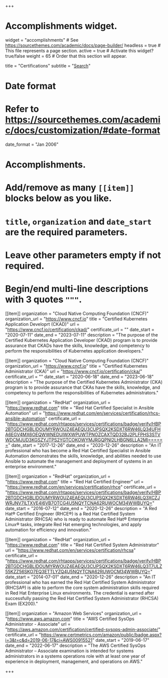 +++
# Accomplishments widget.
widget = "accomplishments"  # See https://sourcethemes.com/academic/docs/page-builder/
headless = true  # This file represents a page section.
active = true  # Activate this widget? true/false
weight = 65  # Order that this section will appear.

title = "Certifications"
subtitle = "[Search](/my-certs/)"

# Date format
#   Refer to https://sourcethemes.com/academic/docs/customization/#date-format
date_format = "Jan 2006"

# Accomplishments.
#   Add/remove as many `[[item]]` blocks below as you like.
#   `title`, `organization` and `date_start` are the required parameters.
#   Leave other parameters empty if not required.
#   Begin/end multi-line descriptions with 3 quotes `"""`.

[[item]]
  organization = "Cloud Native Computing Foundation (CNCF)"
  organization_url = "https://www.cncf.io"
  title = "Certified Kubernetes Application Developrt (CKAD)"
  url = "https://www.cncf.io/certification/ckad/"
  certificate_url = ""
  date_start = "2020-07-11"
  date_end = "2023-07-11"
  description = "The purpose of the Certified Kubernetes Application Developer (CKAD) program is to provide assurance that CKADs have the skills, knowledge, and competency to perform the responsibilities of Kubernetes application developers."


[[item]]
  organization = "Cloud Native Computing Foundation (CNCF)"
  organization_url = "https://www.cncf.io"
  title = "Certified Kubernetes Administrator (CKA)"
  url = "https://www.cncf.io/certification/cka/"
  certificate_url = ""
  date_start = "2020-06-18"
  date_end = "2023-06-18"
  description = "The purpose of the Certified Kubernetes Administrator (CKA) program is to provide assurance that CKAs have the skills, knowledge, and competency to perform the responsibilities of Kubernetes administrators."


[[item]]
  organization = "RedHat"
  organization_url = "https://www.redhat.com"
  title = "Red Hat Certified Specialist in Ansible Automation"
  url = "https://www.redhat.com/en/services/certification/rhcs-ansible-automation"
  certificate_url = "https://www.redhat.com/rhtapps/services/certifications/badge/verify/HBP2BTGDCHGBLIDOUMYRWOUZ4EAEQU3CUPSQX2KSDXT6RW46LQ34UFHA6EGV4MX6OEQWWNEDUIWXWPUWTPNOZCAXTQD32BJ2PLFPHS3STVWDCMJUD3KGSZYJTPS2YGTCOKOWYMJRGQPNI2LHBGN6LLA2MI======"
  date_start = "2017-12-26"
  date_end = "2020-12-26"
  description = "An IT professional who has become a Red Hat Certified Specialist in Ansible Automation demonstrates the skills, knowledge, and abilities needed to use Ansible to automate the management and deployment of systems in an enterprise environment."

[[item]]
  organization = "RedHat"
  organization_url = "https://www.redhat.com"
  title = "Red Hat Certified Engineer"
  url = "https://www.redhat.com/en/services/certification/rhce"
  certificate_url = "https://www.redhat.com/rhtapps/services/certifications/badge/verify/HBP2BTGDCHGBLIDOUMYRWOUZ4EAEQU3CUPSQX2KSDXT6RW46LQ3XCZJWRJNV7ILTXVE4I6VB7OTCG4U5NQYTCNA62RUWOCM34WWBUYQ="
  date_start = "2016-07-12"
  date_end = "2020-12-26"
  description = "A Red Hat® Certified Engineer (RHCE®) is a Red Hat Certified System Administrator (RHCSA) who is ready to automate Red Hat® Enterprise Linux® tasks, integrate Red Hat emerging technologies, and apply automation for efficiency and innovation."

[[item]]
  organization = "RedHat"
  organization_url = "https://www.redhat.com"
  title = "Red Hat Certified System Administrator"
  url = "https://www.redhat.com/en/services/certification/rhcsa"
  certificate_url = "https://www.redhat.com/rhtapps/services/certifications/badge/verify/HBP2BTGDCHGBLIDOUMYRWOUZ4EAEQU3CUPSQX2KSDXT6RW46LQ3T7ULZ55KZZ56SKO7EQ3ETTLYZQ4U5NQYTCNA62RUWOCM34WWBUYQ="
  date_start = "2014-07-01"
  date_end = "2020-12-26"
  description = "An IT professional who has earned the Red Hat Certified System Administrator (RHCSA®) is able to perform the core system administration skills required in Red Hat Enterprise Linux environments. The credential is earned after successfully passing the Red Hat Certified System Administrator (RHCSA) Exam (EX200)."

[[item]]
  organization = "Amazon Web Services"
  organization_url = "https://www.aws.amazon.com"
  title = "AWS Certified SysOps Administrator - Associate"
  url = "https://aws.amazon.com/certification/certified-sysops-admin-associate/"
  certificate_url = "https://www.certmetrics.com/amazon/public/badge.aspx?i=3&t=c&d=2019-06-17&ci=AWS00915521"
  date_start = "2019-06-17"
  date_end = "2022-06-17"
  description = "The AWS Certified SysOps Administrator – Associate examination is intended for systems administrators in a systems operations role with at least one year of experience in deployment, management, and operations on AWS."

+++
